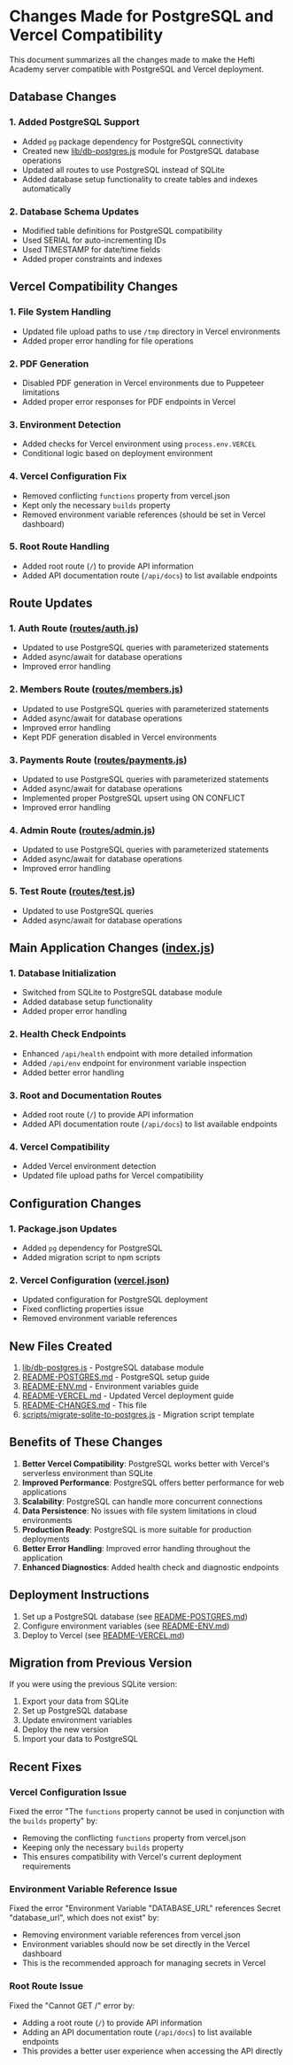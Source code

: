 # Changes Made for PostgreSQL and Vercel Compatibility

This document summarizes all the changes made to make the Hefti Academy server compatible with PostgreSQL and Vercel deployment.

## Database Changes

### 1. Added PostgreSQL Support
- Added `pg` package dependency for PostgreSQL connectivity
- Created new [lib/db-postgres.js](file://c:\hefti-academy\server\lib\db-postgres.js) module for PostgreSQL database operations
- Updated all routes to use PostgreSQL instead of SQLite
- Added database setup functionality to create tables and indexes automatically

### 2. Database Schema Updates
- Modified table definitions for PostgreSQL compatibility
- Used SERIAL for auto-incrementing IDs
- Used TIMESTAMP for date/time fields
- Added proper constraints and indexes

## Vercel Compatibility Changes

### 1. File System Handling
- Updated file upload paths to use `/tmp` directory in Vercel environments
- Added proper error handling for file operations

### 2. PDF Generation
- Disabled PDF generation in Vercel environments due to Puppeteer limitations
- Added proper error responses for PDF endpoints in Vercel

### 3. Environment Detection
- Added checks for Vercel environment using `process.env.VERCEL`
- Conditional logic based on deployment environment

### 4. Vercel Configuration Fix
- Removed conflicting `functions` property from vercel.json
- Kept only the necessary `builds` property
- Removed environment variable references (should be set in Vercel dashboard)

### 5. Root Route Handling
- Added root route (`/`) to provide API information
- Added API documentation route (`/api/docs`) to list available endpoints

## Route Updates

### 1. Auth Route ([routes/auth.js](file://c:\hefti-academy\server\routes\auth.js))
- Updated to use PostgreSQL queries with parameterized statements
- Added async/await for database operations
- Improved error handling

### 2. Members Route ([routes/members.js](file://c:\hefti-academy\server\routes\members.js))
- Updated to use PostgreSQL queries with parameterized statements
- Added async/await for database operations
- Improved error handling
- Kept PDF generation disabled in Vercel environments

### 3. Payments Route ([routes/payments.js](file://c:\hefti-academy\server\routes\payments.js))
- Updated to use PostgreSQL queries with parameterized statements
- Added async/await for database operations
- Implemented proper PostgreSQL upsert using ON CONFLICT
- Improved error handling

### 4. Admin Route ([routes/admin.js](file://c:\hefti-academy\server\routes\admin.js))
- Updated to use PostgreSQL queries with parameterized statements
- Added async/await for database operations
- Improved error handling

### 5. Test Route ([routes/test.js](file://c:\hefti-academy\server\routes\test.js))
- Updated to use PostgreSQL queries
- Added async/await for database operations

## Main Application Changes ([index.js](file://c:\hefti-academy\server\index.js))

### 1. Database Initialization
- Switched from SQLite to PostgreSQL database module
- Added database setup functionality
- Added proper error handling

### 2. Health Check Endpoints
- Enhanced `/api/health` endpoint with more detailed information
- Added `/api/env` endpoint for environment variable inspection
- Added better error handling

### 3. Root and Documentation Routes
- Added root route (`/`) to provide API information
- Added API documentation route (`/api/docs`) to list available endpoints

### 4. Vercel Compatibility
- Added Vercel environment detection
- Updated file upload paths for Vercel compatibility

## Configuration Changes

### 1. Package.json Updates
- Added `pg` dependency for PostgreSQL
- Added migration script to npm scripts

### 2. Vercel Configuration ([vercel.json](file://c:\hefti-academy\server\vercel.json))
- Updated configuration for PostgreSQL deployment
- Fixed conflicting properties issue
- Removed environment variable references

## New Files Created

1. [lib/db-postgres.js](file://c:\hefti-academy\server\lib\db-postgres.js) - PostgreSQL database module
2. [README-POSTGRES.md](file://c:\hefti-academy\server\README-POSTGRES.md) - PostgreSQL setup guide
3. [README-ENV.md](file://c:\hefti-academy\server\README-ENV.md) - Environment variables guide
4. [README-VERCEL.md](file://c:\hefti-academy\server\README-VERCEL.md) - Updated Vercel deployment guide
5. [README-CHANGES.md](file://c:\hefti-academy\server\README-CHANGES.md) - This file
6. [scripts/migrate-sqlite-to-postgres.js](file://c:\hefti-academy\server\scripts\migrate-sqlite-to-postgres.js) - Migration script template

## Benefits of These Changes

1. **Better Vercel Compatibility**: PostgreSQL works better with Vercel's serverless environment than SQLite
2. **Improved Performance**: PostgreSQL offers better performance for web applications
3. **Scalability**: PostgreSQL can handle more concurrent connections
4. **Data Persistence**: No issues with file system limitations in cloud environments
5. **Production Ready**: PostgreSQL is more suitable for production deployments
6. **Better Error Handling**: Improved error handling throughout the application
7. **Enhanced Diagnostics**: Added health check and diagnostic endpoints

## Deployment Instructions

1. Set up a PostgreSQL database (see [README-POSTGRES.md](file://c:\hefti-academy\server\README-POSTGRES.md))
2. Configure environment variables (see [README-ENV.md](file://c:\hefti-academy\server\README-ENV.md))
3. Deploy to Vercel (see [README-VERCEL.md](file://c:\hefti-academy\server\README-VERCEL.md))

## Migration from Previous Version

If you were using the previous SQLite version:

1. Export your data from SQLite
2. Set up PostgreSQL database
3. Update environment variables
4. Deploy the new version
5. Import your data to PostgreSQL

## Recent Fixes

### Vercel Configuration Issue
Fixed the error "The `functions` property cannot be used in conjunction with the `builds` property" by:
- Removing the conflicting `functions` property from vercel.json
- Keeping only the necessary `builds` property
- This ensures compatibility with Vercel's current deployment requirements

### Environment Variable Reference Issue
Fixed the error "Environment Variable "DATABASE_URL" references Secret "database_url", which does not exist" by:
- Removing environment variable references from vercel.json
- Environment variables should now be set directly in the Vercel dashboard
- This is the recommended approach for managing secrets in Vercel

### Root Route Issue
Fixed the "Cannot GET /" error by:
- Adding a root route (`/`) to provide API information
- Adding an API documentation route (`/api/docs`) to list available endpoints
- This provides a better user experience when accessing the API directly